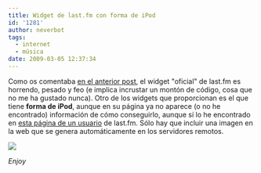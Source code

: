 ```yaml
---
title: Widget de last.fm con forma de iPod
id: '1281'
author: neverbot
tags:
  - internet
  - música
date: 2009-03-05 12:37:34
---
```


Como os comentaba [en el anterior post](/ordenando-la-coleccion-musical/), el widget "oficial" de last.fm es horrendo, pesado y feo (e implica incrustar un montón de código, cosa que no me ha gustado nunca). Otro de los widgets que proporcionan es el que tiene **forma de iPod**, aunque en su página ya no aparece (o no he encontrado) información de cómo conseguirlo, aunque sí lo he encontrado en [esta página de un usuario](http://www.newoceanstravellog.com/en-US/blog/white-ipod-as-last-fm-widget) de last.fm. Sólo hay que incluir una imagen en la web que se genera automáticamente en los servidores remotos.

[![](http://imagegen.last.fm/Marc-e-Pod-SidebarSize/recenttracks/Neverbot.gif)](http://www.lastfm.es/user/Neverbot)

_Enjoy_